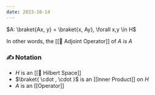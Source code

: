 ```yaml
---
date: 2023-10-14
---
```

$A: \braket{Ax, y} = \braket{x, Ay}, \forall x,y \in H$

In other words, the [[📘 Adjoint Operator]] of $A$ is $A$
### ✍️ Notation
- $H$ is an [[📘 Hilbert Space]]
- $\braket{ \cdot , \cdot }$ is an [[Inner Product]] on $H$
- $A$ is an [[Operator]] 